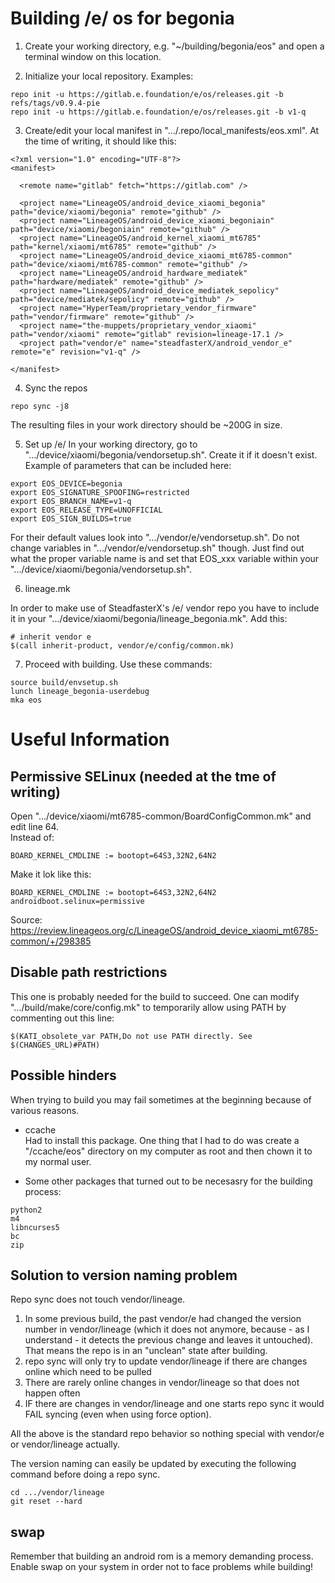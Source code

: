 # Building /e/ os for begonia

1. Create your working directory, e.g. "~/building/begonia/eos" and open a terminal window on this location.

2. Initialize your local repository. Examples:
```
repo init -u https://gitlab.e.foundation/e/os/releases.git -b refs/tags/v0.9.4-pie
repo init -u https://gitlab.e.foundation/e/os/releases.git -b v1-q
```

3. Create/edit your local manifest in ".../.repo/local_manifests/eos.xml". At the time of writing, it should like this:
```
<?xml version="1.0" encoding="UTF-8"?>
<manifest>
  
  <remote name="gitlab" fetch="https://gitlab.com" />

  <project name="LineageOS/android_device_xiaomi_begonia" path="device/xiaomi/begonia" remote="github" />
  <project name="LineageOS/android_device_xiaomi_begoniain" path="device/xiaomi/begoniain" remote="github" />
  <project name="LineageOS/android_kernel_xiaomi_mt6785" path="kernel/xiaomi/mt6785" remote="github" />
  <project name="LineageOS/android_device_xiaomi_mt6785-common" path="device/xiaomi/mt6785-common" remote="github" />
  <project name="LineageOS/android_hardware_mediatek" path="hardware/mediatek" remote="github" />
  <project name="LineageOS/android_device_mediatek_sepolicy" path="device/mediatek/sepolicy" remote="github" />
  <project name="HyperTeam/proprietary_vendor_firmware" path="vendor/firmware" remote="github" />
  <project name="the-muppets/proprietary_vendor_xiaomi" path="vendor/xiaomi" remote="gitlab" revision=lineage-17.1 />
  <project path="vendor/e" name="steadfasterX/android_vendor_e" remote="e" revision="v1-q" />

</manifest>
```

4. Sync the repos
```
repo sync -j8
```
The resulting files in your work directory should be ~200G in size.

5. Set up /e/
In your working directory, go to ".../device/xiaomi/begonia/vendorsetup.sh". Create it if it doesn't exist. Example of parameters that can be included here:
```
export EOS_DEVICE=begonia
export EOS_SIGNATURE_SPOOFING=restricted
export EOS_BRANCH_NAME=v1-q
export EOS_RELEASE_TYPE=UNOFFICIAL
export EOS_SIGN_BUILDS=true
```

For their default values look into ".../vendor/e/vendorsetup.sh". Do not change variables in ".../vendor/e/vendorsetup.sh" though. Just find out what the proper variable name is and set that EOS_xxx variable within your ".../device/xiaomi/begonia/vendorsetup.sh".

6. lineage.mk

In order to make use of SteadfasterX's /e/ vendor repo you have to include it in your ".../device/xiaomi/begonia/lineage_begonia.mk". Add this:
```
# inherit vendor e
$(call inherit-product, vendor/e/config/common.mk)
```

7. Proceed with building. Use these commands:
```
source build/envsetup.sh
lunch lineage_begonia-userdebug
mka eos
```

# Useful Information

## Permissive SELinux (needed at the tme of writing)
Open ".../device/xiaomi/mt6785-common/BoardConfigCommon.mk" and edit line 64. \
Instead of:
```
BOARD_KERNEL_CMDLINE := bootopt=64S3,32N2,64N2
```
Make it lok like this:
```
BOARD_KERNEL_CMDLINE := bootopt=64S3,32N2,64N2 androidboot.selinux=permissive
```
Source: https://review.lineageos.org/c/LineageOS/android_device_xiaomi_mt6785-common/+/298385

## Disable path restrictions
This one is probably needed for the build to succeed. One can modify ".../build/make/core/config.mk" to temporarily allow using PATH by commenting out this line:
```
$(KATI_obsolete_var PATH,Do not use PATH directly. See $(CHANGES_URL)#PATH)
```

## Possible hinders
When trying to build you may fail sometimes at the beginning because of various reasons. 

* ccache \
Had to install this package. One thing that I had to do was create a "/ccache/eos" directory on my computer as root and then chown it to my normal user.

* Some other packages that turned out to be necesasry for the building process: 
```
python2
m4
libncurses5
bc
zip
```

## Solution to version naming problem
Repo sync does not touch vendor/lineage.

1. In some previous build, the past vendor/e had changed the version number in vendor/lineage (which it does not anymore, because - as I understand - it detects the previous change and leaves it untouched). That means the repo is in an "unclean" state after building.
2. repo sync will only try to update vendor/lineage if there are changes online which need to be pulled
3. There are rarely online changes in vendor/lineage so that does not happen often
4. IF there are changes in vendor/lineage and one starts repo sync it would FAIL syncing (even when using force option).

All the above is the standard repo behavior so nothing special with vendor/e or vendor/lineage actually.

The version naming can easily be updated by executing the following command before doing a repo sync.
```
cd .../vendor/lineage 
git reset --hard 
```

## swap
Remember that building an android rom is a memory demanding process. Enable swap on your system in order not to face problems while building!
